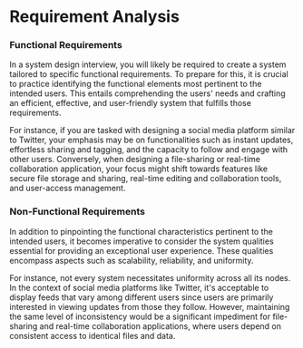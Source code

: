 # Requirement Analysis

### Functional Requirements 

In a system design interview, you will likely be required to create a system tailored to specific functional requirements. To prepare for this, it is crucial to practice identifying the functional elements most pertinent to the intended users. This entails comprehending the users' needs and crafting an efficient, effective, and user-friendly system that fulfills those requirements.

For instance, if you are tasked with designing a social media platform similar to Twitter, your emphasis may be on functionalities such as instant updates, effortless sharing and tagging, and the capacity to follow and engage with other users. Conversely, when designing a file-sharing or real-time collaboration application, your focus might shift towards features like secure file storage and sharing, real-time editing and collaboration tools, and user-access management.

### Non-Functional Requirements 

In addition to pinpointing the functional characteristics pertinent to the intended users, it becomes imperative to consider the system qualities essential for providing an exceptional user experience. These qualities encompass aspects such as scalability, reliability, and uniformity.

For instance, not every system necessitates uniformity across all its nodes. In the context of social media platforms like Twitter, it's acceptable to display feeds that vary among different users since users are primarily interested in viewing updates from those they follow. However, maintaining the same level of inconsistency would be a significant impediment for file-sharing and real-time collaboration applications, where users depend on consistent access to identical files and data.